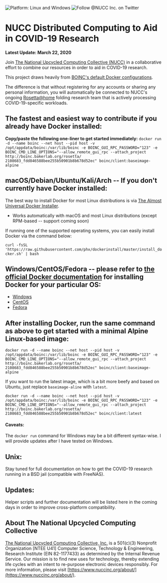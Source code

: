 ![Platform: Linux and Windows](https://img.shields.io/badge/platform-Linux,%20macOS,%20Windows-green)
![Follow @NUCC Inc. on Twitter](https://img.shields.io/twitter/follow/nucc_inc?label=follow&style=social)

# NUCC Distributed Computing to Aid in COVID-19 Research

**Latest Update: March 22, 2020**

Join [The National Upcycled Computing Collective (NUCC)](https://www.nuccinc.org/) in a collaborative effort to combine our resources in order to aid in COVID-19 research.

This project draws heavily from [BOINC's default Docker configurations](https://github.com/BOINC/boinc-client-docker).

The difference is that without registering for any accounts or sharing any personal information, you will automatically be connected to NUCC's ongoing [Rosetta@home](https://boinc.bakerlab.org/)
folding research team that is actively processing COVID-19-specific workloads.

## The fastest and easiest way to contribute if you already have Docker installed:

**Copy/paste the following one-liner to get started immediately:**
`docker run -d --name boinc --net host --pid host -v /opt/appdata/boinc:/var/lib/boinc -e BOINC_GUI_RPC_PASSWORD="123" -e BOINC_CMD_LINE_OPTIONS="--allow_remote_gui_rpc --attach_project http://boinc.bakerlab.org/rosetta/ 2108683_fdd846588bee255b50901b8b678d52ec" boinc/client:baseimage-alpine`

## macOS/Debian/Ubuntu/Kali/Arch -- If you don't currently have Docker installed:

The best way to install Docker for most Linux distributions is via [The Almost Universal Docker Installer](https://github.com/phx/dockerinstall).

- Works automatically with macOS and most Linux distributions (except RPM-based -- support coming soon)

If running one of the supported operating systems, you can easily install Docker via the command below:

`curl -fsSL 'https://raw.githubusercontent.com/phx/dockerinstall/master/install_docker.sh' | bash`

## Windows/CentOS/Fedora -- please refer to [the official Docker documentation](https://docs.docker.com/install/) for installing Docker for your particular OS:

- [Windows](https://docs.docker.com/docker-for-windows/install/)
- [CentOS](https://docs.docker.com/install/linux/docker-ce/centos/)
- [Fedora](https://docs.docker.com/install/linux/docker-ce/fedora/)

## After installing Docker, run the same command as above to get started with a minimal Alpine Linux-based image:

`docker run -d --name boinc --net host --pid host -v /opt/appdata/boinc:/var/lib/boinc -e BOINC_GUI_RPC_PASSWORD="123" -e BOINC_CMD_LINE_OPTIONS="--allow_remote_gui_rpc --attach_project http://boinc.bakerlab.org/rosetta/ 2108683_fdd846588bee255b50901b8b678d52ec" boinc/client:baseimage-alpine`

If you want to run the latest image, which is a bit more beefy and based on Ubuntu, just replace `baseimage-aline` with `latest`.

`docker run -d --name boinc --net host --pid host -v /opt/appdata/boinc:/var/lib/boinc -e BOINC_GUI_RPC_PASSWORD="123" -e BOINC_CMD_LINE_OPTIONS="--allow_remote_gui_rpc --attach_project http://boinc.bakerlab.org/rosetta/ 2108683_fdd846588bee255b50901b8b678d52ec" boinc/client:latest`

#### Caveats:

The `docker run` command for Windows may be a bit different syntax-wise.  I will provide updates after I have tested on Windows.

## Unix:

Stay tuned for full documentation on how to get the COVID-19 research running in a BSD jail (compatible with FreeNAS).

## Updates:

Helper scripts and further documentation will be listed here in the coming days in order to improve cross-platform compatibility.

## About The National Upcycled Computing Collective

[The National Upcycled Computing Collective, Inc.](http://nuccinc.org) is a 501(c)(3) Nonprofit Organization [NTEE U41] Computer Science, Technology & Engineering, Research Institute (EIN 82-1177433)
as determined by the Internal Revenue Service.  Our mission is to find new uses for technology, thereby extending life cycles with an intent to re-purpose electronic devices responsibly.  For more
information, please visit [https://www.nuccinc.org/about/](https://www.nuccinc.org/about/).
